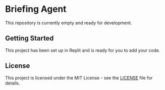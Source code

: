 # Briefing Agent

This repository is currently empty and ready for development.

## Getting Started

This project has been set up in Replit and is ready for you to add your code.

## License

This project is licensed under the MIT License - see the [LICENSE](LICENSE) file for details.
